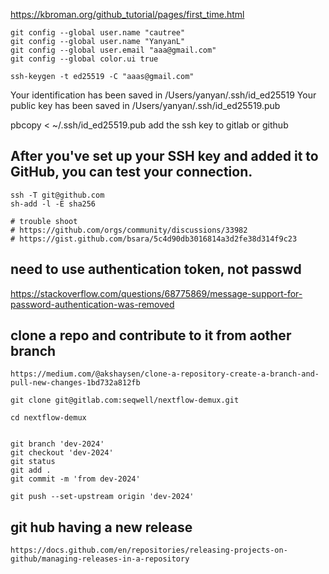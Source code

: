 https://kbroman.org/github_tutorial/pages/first_time.html

```
git config --global user.name "cautree"
git config --global user.name "YanyanL"
git config --global user.email "aaa@gmail.com"
git config --global color.ui true

ssh-keygen -t ed25519 -C "aaas@gmail.com"
```


Your identification has been saved in /Users/yanyan/.ssh/id_ed25519
Your public key has been saved in /Users/yanyan/.ssh/id_ed25519.pub

pbcopy < ~/.ssh/id_ed25519.pub
add the ssh key to gitlab or github

## After you've set up your SSH key and added it to GitHub, you can test your connection.
```
ssh -T git@github.com
sh-add -l -E sha256

# trouble shoot
# https://github.com/orgs/community/discussions/33982
# https://gist.github.com/bsara/5c4d90db3016814a3d2fe38d314f9c23

```

## need to use authentication token, not passwd
https://stackoverflow.com/questions/68775869/message-support-for-password-authentication-was-removed


## clone a repo and contribute to it from aother branch
```
https://medium.com/@akshaysen/clone-a-repository-create-a-branch-and-pull-new-changes-1bd732a812fb

git clone git@gitlab.com:seqwell/nextflow-demux.git

cd nextflow-demux


git branch 'dev-2024'
git checkout 'dev-2024'
git status
git add .
git commit -m 'from dev-2024'

git push --set-upstream origin 'dev-2024'

```


## git hub having a new release
```
https://docs.github.com/en/repositories/releasing-projects-on-github/managing-releases-in-a-repository

```